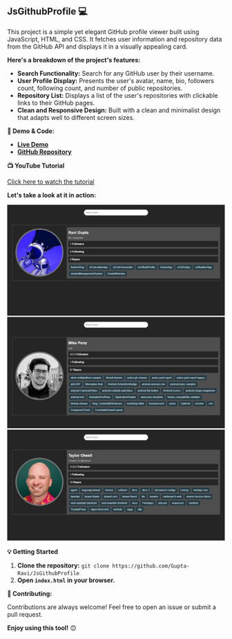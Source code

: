 ## JsGithubProfile 💻

This project is a simple yet elegant GitHub profile viewer built using JavaScript, HTML, and CSS. It fetches user information and repository data from the GitHub API and displays it in a visually appealing card.

**Here's a breakdown of the project's features:**

- **Search Functionality:** Search for any GitHub user by their username.
- **User Profile Display:** Presents the user's avatar, name, bio, followers count, following count, and number of public repositories.
- **Repository List:** Displays a list of the user's repositories with clickable links to their GitHub pages.
- **Clean and Responsive Design:** Built with a clean and minimalist design that adapts well to different screen sizes.

**🚀 Demo & Code:**

- **[Live Demo](https://gupta-ravi.github.io/JsGithubProfile/)** 
- **[GitHub Repository](https://github.com/Gupta-Ravi/JsGithubProfile)**

**📺 YouTube Tutorial**

[Click here to watch the tutorial](https://youtu.be/OEyZx0KttgY?si=cg2TCu94ryJ3v9AY)

**Let's take a look at it in action:**

![JsGithubProfile Demo](s1.jpeg)
![JsGithubProfile Demo](s2.jpeg)
![JsGithubProfile Demo](s3.jpeg)

**💡 Getting Started**

1. **Clone the repository:** `git clone https://github.com/Gupta-Ravi/JsGithubProfile`
2. **Open `index.html` in your browser.**

**🙌 Contributing:**

Contributions are always welcome! Feel free to open an issue or submit a pull request.

**Enjoy using this tool!** 😊